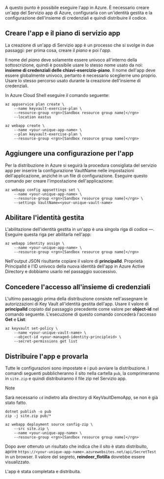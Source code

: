 A questo punto è possibile eseguire l'app in Azure. È necessario creare un'app del Servizio app di Azure, configurarla con un'identità gestita e la configurazione dell'insieme di credenziali e quindi distribuire il codice.

## <a name="create-the-app-service-plan-and-app"></a>Creare l'app e il piano di servizio app

La creazione di un'app di Servizio app è un processo che si svolge in due passaggi: per prima cosa, creare il *piano* e poi l'*app*.

Il nome del *piano* deve solamente essere univoco all'interno della sottoscrizione, quindi è possibile usare lo stesso nome usato da noi: **insieme di credenziali delle chiavi-esercizio-piano**. Il nome dell'app deve essere globalmente univoco, pertanto è necessario sceglierne uno proprio. Usare lo stesso percorso usato durante la creazione dell'insieme di credenziali.

In Azure Cloud Shell eseguire il comando seguente:

```azurecli
az appservice plan create \
    --name keyvault-exercise-plan \
    --resource-group <rgn>[Sandbox resource group name]</rgn>
    --location eastus

az webapp create \
    --name <your-unique-app-name> \
    --plan keyvault-exercise-plan \
    --resource-group <rgn>[Sandbox resource group name]</rgn>
```

## <a name="add-configuration-to-the-app"></a>Aggiungere una configurazione per l'app

Per la distribuzione in Azure si seguirà la procedura consigliata del servizio app per inserire la configurazione VaultName nelle impostazioni dell'applicazione, anziché in un file di configurazione. Eseguire questo comando per creare l'impostazione dell'applicazione:

```azurecli
az webapp config appsettings set \
    --name <your-unique-app-name> \
    --resource-group <rgn>[Sandbox resource group name]</rgn> \
    --settings VaultName=<your-unique-vault-name>
```

## <a name="enable-managed-identity"></a>Abilitare l'identità gestita

L'abilitazione dell'identità gestita in un'app è una singola riga di codice &mdash;. Eseguire questa riga per abilitarla nell'app:

```azurecli
az webapp identity assign \
    --name <your-unique-app-name> \
    --resource-group <rgn>[Sandbox resource group name]</rgn>
```

Nell'output JSON risultante copiare il valore di **principalId**. Proprietà PrincipalId è l'ID univoco della nuova identità dell'app in Azure Active Directory e dobbiamo usarlo nel passaggio successivo.

## <a name="grant-access-to-the-vault"></a>Concedere l'accesso all'insieme di credenziali

L'ultimo passaggio prima della distribuzione consiste nell'assegnare le autorizzazioni di Key Vault all'identità gestita dell'app. Usare il valore di **principalId** copiato dal passaggio precedente come valore per **object-id** nel comando seguente. L'esecuzione di questo comando concederà l'accesso **Get** e **List**:

```azurecli
az keyvault set-policy \
    --name <your-unique-vault-name> \
    --object-id <your-managed-identity-principleid> \
    --secret-permissions get list
```

## <a name="deploy-the-app-and-try-it-out"></a>Distribuire l'app e provarla

Tutte le configurazioni sono impostate e i può avviare la distribuzione. I comandi seguenti pubblicheranno il sito nella cartella `pub`, la comprimeranno in `site.zip` e quindi distribuiranno il file zip nel Servizio app.

> [!NOTE]
> Sarà necessario `cd` indietro alla directory di KeyVaultDemoApp, se non è già stato fatto.

```azurecli
dotnet publish -o pub
zip -j site.zip pub/*

az webapp deployment source config-zip \
    --src site.zip \
    --name <your-unique-app-name> \
    --resource-group <rgn>[Sandbox resource group name]</rgn>
```

Dopo aver ottenuto un risultato che indica che il sito è stato distribuito, aprire `https://<your-unique-app-name>.azurewebsites.net/api/SecretTest` in un browser. Il valore del segreto, **reindeer_flotilla** dovrebbe essere visualizzato.

L'app è stata completata e distribuita.